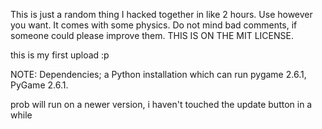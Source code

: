 This is just a random thing I hacked together in like 2 hours. Use however you want. It comes with some physics. Do not mind bad comments, if someone could please improve them. THIS IS ON THE MIT LICENSE.

this is my first upload :p

NOTE: Dependencies; a Python installation which can run pygame 2.6.1, PyGame 2.6.1.

prob will run on a newer version, i haven't touched the update button in a while

